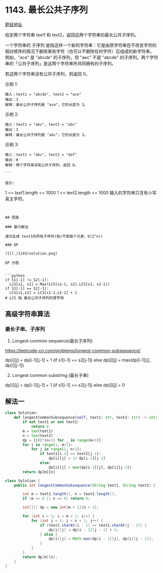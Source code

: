 # 1143. 最长公共子序列

[题目地址](https://leetcode-cn.com/problems/longest-common-subsequence)

给定两个字符串 text1 和 text2，返回这两个字符串的最长公共子序列。

一个字符串的 子序列 是指这样一个新的字符串：它是由原字符串在不改变字符的相对顺序的情况下删除某些字符（也可以不删除任何字符）后组成的新字符串。
例如，"ace" 是 "abcde" 的子序列，但 "aec" 不是 "abcde" 的子序列。两个字符串的「公共子序列」是这两个字符串所共同拥有的子序列。

若这两个字符串没有公共子序列，则返回 0。


示例 1:

```
输入：text1 = "abcde", text2 = "ace" 
输出：3  
解释：最长公共子序列是 "ace"，它的长度为 3。
```

示例 2:

```
输入：text1 = "abc", text2 = "abc"
输出：3
解释：最长公共子序列是 "abc"，它的长度为 3。
```

示例 3:

```
输入：text1 = "abc", text2 = "def"
输出：0
解释：两个字符串没有公共子序列，返回 0。

``` 

提示:

```
1 <= text1.length <= 1000
1 <= text2.length <= 1000
输入的字符串只含有小写英文字符。
```


## 思路

### 暴力解法

递归生成 text1的所有子序列(取/不取每个元素，O(2^n))

### DP

![](./1143/solution.png)

DP 方程


```python
if S1[-1] != S2[-1]:
  LCS[s1, s2] = Max(LCS[s1-1, s2],LCS[s1, s2-1])
if S1[-1] == S2[-1]:
  LCS[s1,s2] = LCS[s1-1,s2-1] + 1 
# LCS 指 最长公共子序列的首字母
```

## 高级字符串算法

### 最长子串、子序列

1. Longest common sequence(最长子序列) 

https://leetcode-cn.com/problems/longest-common-subsequence/

dp[i][j] = dp[i-1][j-1] + 1 (if s1[i-1] == s2[j-1]) 
else dp[i][j] = max(dp[i-1][j], dp[i][j-1])

2. Longest common substring (最长子串) 

dp[i][j] = dp[i-1][j-1] + 1 (if s1[i-1] == s2[j-1]) 
else dp[i][j] = 0


## 解法一

```python
class Solution:
    def longestCommonSubsequence(self, text1: str, text2: str) -> int:
        if not text1 or not text2:
            return 0
        m = len(text1)
        n = len(text2)
        dp = [[0]*(n+1) for _ in range(m+1)]
        for i in range(1, m+1):
            for j in range(1, n+1):
                if text1[i-1] == text2[j-1]:
                    dp[i][j] = 1+ dp[i-1][j-1]
                else:
                    dp[i][j] = max(dp[i-1][j], dp[i][j-1])
        return dp[m][n]
```

```Java
class Solution {
    public int longestCommonSubsequence(String text1, String text2) {

        int m = text1.length(), n = text2.length();
        if (m == 0 || n == 0) return 0;

        int[][] dp = new int[m + 1][n + 1];

        for (int i = 1; i < m + 1; i++) {
            for (int j = 1; j < n + 1; j++) {
                if (text1.charAt(i - 1) == text2.charAt(j - 1)) {
                    dp[i][j] = dp[i - 1][j - 1] + 1;
                } else {
                    dp[i][j] = Math.max(dp[i - 1][j], dp[i][j - 1]);
                }
            }
        }
        return dp[m][n];
    }
}
```